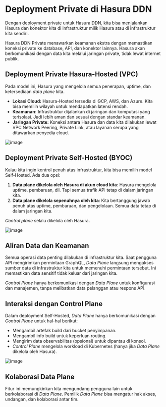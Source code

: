 # Deployment Private di Hasura DDN

Dengan deployment private untuk Hasura DDN, kita bisa menjalankan Hasura dan konektor kita di infrastruktur milik Hasura atau di infrastruktur kita sendiri.

Hasura DDN Private menawarkan keamanan ekstra dengan memastikan koneksi private ke database, API, dan konektor lainnya. Hasura akan berkomunikasi dengan data kita melalui jaringan private, tidak lewat internet publik.

## Deployment Private Hasura-Hosted (VPC)

Pada model ini, Hasura yang mengelola semua penerapan, uptime, dan ketersediaan *data plane* kita.

- **Lokasi Cloud:** Hasura-Hosted tersedia di GCP, AWS, dan Azure. Kita bisa memilih wilayah untuk mendapatkan latensi rendah.
- **Keamanan:** Infrastruktur dijalankan di jaringan dan komputasi yang terisolasi. Jadi lebih aman dan sesuai dengan standar keamanan.
- **Jaringan Private:** Koneksi antara Hasura dan data kita dilakukan lewat VPC Network Peering, Private Link, atau layanan serupa yang ditawarkan penyedia cloud.

![image](https://github.com/user-attachments/assets/1b231d35-6c87-4407-b376-243c34841cfa)


## Deployment Private Self-Hosted (BYOC)

Kalau kita ingin kontrol penuh atas infrastruktur, kita bisa memilih model Self-Hosted. Ada dua opsi:

1. **Data plane dikelola oleh Hasura di akun cloud kita**: Hasura mengelola uptime, pembaruan, dll. Tapi semua trafik API tetap di dalam jaringan kita.
2. **Data plane dikelola sepenuhnya oleh kita**: Kita bertanggung jawab penuh atas uptime, pembaruan, dan pengelolaan. Semua data tetap di dalam jaringan kita.

*Control plane* selalu dikelola oleh Hasura.

![image](https://github.com/user-attachments/assets/5f411d42-cc4a-427d-ba3e-3a7f6173f648)


## Aliran Data dan Keamanan

Semua operasi data penting dilakukan di infrastruktur kita. Saat pengguna API mengirimkan permintaan GraphQL, *Data Plane* langsung mengakses sumber data di infrastruktur kita untuk memenuhi permintaan tersebut. Ini memastikan data sensitif tidak keluar dari jaringan kita.

*Control Plane* hanya berkomunikasi dengan *Data Plane* untuk konfigurasi dan manajemen, tanpa melibatkan data pelanggan atau respons API.

## Interaksi dengan Control Plane

Dalam deployment Self-Hosted, *Data Plane* hanya berkomunikasi dengan *Control Plane* untuk hal-hal berikut:

- Mengambil artefak build dari bucket penyimpanan.
- Mengambil info build untuk keperluan routing.
- Mengirim data observabilitas (opsional) untuk dipantau di konsol.
- *Control Plane* mengelola workload di Kubernetes (hanya jika *Data Plane* dikelola oleh Hasura).

![image](https://github.com/user-attachments/assets/4714f0ed-7f4d-4f9a-ba15-e69c865ade0c)


## Kolaborasi Data Plane

Fitur ini memungkinkan kita mengundang pengguna lain untuk berkolaborasi di *Data Plane*. Pemilik *Data Plane* bisa mengatur hak akses, undangan, dan kolaborasi antar tim.



